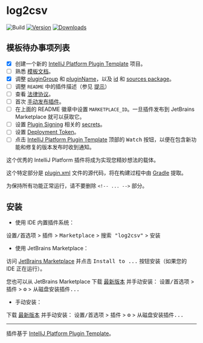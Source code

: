 # log2csv

![Build](https://github.com/liubin95/log2csv/workflows/Build/badge.svg)
[![Version](https://img.shields.io/jetbrains/plugin/v/MARKETPLACE_ID.svg)](https://plugins.jetbrains.com/plugin/MARKETPLACE_ID)
[![Downloads](https://img.shields.io/jetbrains/plugin/d/MARKETPLACE_ID.svg)](https://plugins.jetbrains.com/plugin/MARKETPLACE_ID)

## 模板待办事项列表
- [x] 创建一个新的 [IntelliJ Platform Plugin Template][template] 项目。
- [ ] 熟悉 [模板文档][template]。
- [x] 调整 [pluginGroup](./gradle.properties) 和 [pluginName](./gradle.properties)，以及 [id](./src/main/resources/META-INF/plugin.xml) 和 [sources package](./src/main/kotlin)。
- [ ] 调整 `README` 中的插件描述（参见 [提示][docs:plugin-description]）
- [ ] 查看 [法律协议](https://plugins.jetbrains.com/docs/marketplace/legal-agreements.html?from=IJPluginTemplate)。
- [ ] 首次 [手动发布插件](https://plugins.jetbrains.com/docs/intellij/publishing-plugin.html?from=IJPluginTemplate)。
- [ ] 在上面的 README 徽章中设置 `MARKETPLACE_ID`。一旦插件发布到 JetBrains Marketplace 就可以获取它。
- [ ] 设置 [Plugin Signing](https://plugins.jetbrains.com/docs/intellij/plugin-signing.html?from=IJPluginTemplate) 相关的 [secrets](https://github.com/JetBrains/intellij-platform-plugin-template#environment-variables)。
- [ ] 设置 [Deployment Token](https://plugins.jetbrains.com/docs/marketplace/plugin-upload.html?from=IJPluginTemplate)。
- [ ] 点击 [IntelliJ Platform Plugin Template][template] 顶部的 <kbd>Watch</kbd> 按钮，以便在包含新功能和修复的版本发布时收到通知。

<!-- Plugin description -->
这个优秀的 IntelliJ Platform 插件将成为实现您精妙想法的载体。

这个特定部分是 [plugin.xml](/src/main/resources/META-INF/plugin.xml) 文件的源代码，将在构建过程中由 [Gradle](/build.gradle.kts) 提取。

为保持所有功能正常运行，请不要删除 `<!-- ... -->` 部分。
<!-- Plugin description end -->

## 安装

- 使用 IDE 内置插件系统：

<kbd>设置/首选项</kbd> > <kbd>插件</kbd> > <kbd>Marketplace</kbd> > <kbd>搜索 "log2csv"</kbd> >
<kbd>安装</kbd>

- 使用 JetBrains Marketplace：

访问 [JetBrains Marketplace](https://plugins.jetbrains.com/plugin/MARKETPLACE_ID) 并点击 <kbd>Install to ...</kbd> 按钮安装（如果您的 IDE 正在运行）。

您也可以从 JetBrains Marketplace 下载 [最新版本](https://plugins.jetbrains.com/plugin/MARKETPLACE_ID/versions) 并手动安装：
<kbd>设置/首选项</kbd> > <kbd>插件</kbd> > <kbd>⚙️</kbd> > <kbd>从磁盘安装插件...</kbd>

- 手动安装：

下载 [最新版本](https://github.com/liubin95/log2csv/releases/latest) 并手动安装：
<kbd>设置/首选项</kbd> > <kbd>插件</kbd> > <kbd>⚙️</kbd> > <kbd>从磁盘安装插件...</kbd>


---
插件基于 [IntelliJ Platform Plugin Template][template]。

[template]: https://github.com/JetBrains/intellij-platform-plugin-template
[docs:plugin-description]: https://plugins.jetbrains.com/docs/intellij/plugin-user-experience.html#plugin-description-and-presentation
